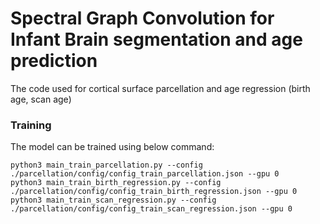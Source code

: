 # Spectral Graph Convolution for Infant Brain segmentation and age prediction
The code used for cortical surface parcellation and age regression (birth age, scan age)

### Training
The model can be trained using below command:  
```
python3 main_train_parcellation.py --config ./parcellation/config/config_train_parcellation.json --gpu 0
python3 main_train_birth_regression.py --config ./parcellation/config/config_train_birth_regression.json --gpu 0
python3 main_train_scan_regression.py --config ./parcellation/config/config_train_scan_regression.json --gpu 0
```
